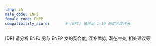 ```yaml
---
lang: zh
male_code: ENFJ
female_code: ENFP
compatibility_score:       # [GPT] 请给出 1–10 的契合度评分
---
```


[DR] 请分析 ENFJ 男与 ENFP 女的契合度, 互补优势, 潜在冲突, 相处建议等

